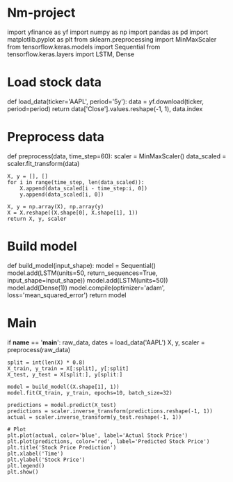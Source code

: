 # Nm-project
import yfinance as yf
import numpy as np
import pandas as pd
import matplotlib.pyplot as plt
from sklearn.preprocessing import MinMaxScaler
from tensorflow.keras.models import Sequential
from tensorflow.keras.layers import LSTM, Dense

# Load stock data
def load_data(ticker='AAPL', period='5y'):
    data = yf.download(ticker, period=period)
    return data['Close'].values.reshape(-1, 1), data.index

# Preprocess data
def preprocess(data, time_step=60):
    scaler = MinMaxScaler()
    data_scaled = scaler.fit_transform(data)

    X, y = [], []
    for i in range(time_step, len(data_scaled)):
        X.append(data_scaled[i - time_step:i, 0])
        y.append(data_scaled[i, 0])
    
    X, y = np.array(X), np.array(y)
    X = X.reshape((X.shape[0], X.shape[1], 1))
    return X, y, scaler

# Build model
def build_model(input_shape):
    model = Sequential()
    model.add(LSTM(units=50, return_sequences=True, input_shape=input_shape))
    model.add(LSTM(units=50))
    model.add(Dense(1))
    model.compile(optimizer='adam', loss='mean_squared_error')
    return model

# Main
if __name__ == '__main__':
    raw_data, dates = load_data('AAPL')
    X, y, scaler = preprocess(raw_data)
    
    split = int(len(X) * 0.8)
    X_train, y_train = X[:split], y[:split]
    X_test, y_test = X[split:], y[split:]

    model = build_model((X.shape[1], 1))
    model.fit(X_train, y_train, epochs=10, batch_size=32)

    predictions = model.predict(X_test)
    predictions = scaler.inverse_transform(predictions.reshape(-1, 1))
    actual = scaler.inverse_transform(y_test.reshape(-1, 1))

    # Plot
    plt.plot(actual, color='blue', label='Actual Stock Price')
    plt.plot(predictions, color='red', label='Predicted Stock Price')
    plt.title('Stock Price Prediction')
    plt.xlabel('Time')
    plt.ylabel('Stock Price')
    plt.legend()
    plt.show()
